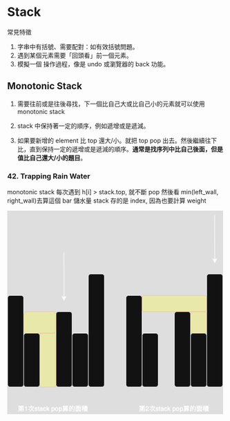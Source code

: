 # Stack

常見特徵

1. 字串中有括號、需要配對：如有效括號問題。
2. 遇到某個元素需要「回頭看」前一個元素。
3. 模擬一個 操作過程，像是 undo 或瀏覽器的 back 功能。

## Monotonic Stack

1. 需要往前或是往後尋找，下一個比自己大或比自己小的元素就可以使用 monotonic stack

2. stack 中保持著一定的順序，例如遞增或是遞減。

3. 如果要新增的 element 比 top 還大/小。就把 top pop 出去。然後繼續往下比，直到保持一定的遞增或是遞減的順序。**通常是找序列中比自己後面，但是值比自己還大/小的題目**。

### 42. Trapping Rain Water

monotonic stack 每次遇到 h[i] > stack.top, 就不斷 pop 然後看 min(left_wall,
right_wall)去算這個 bar 儲水量 stack 存的是 index, 因為也要計算 weight

<img src="42.png" alt="42" width="500">
